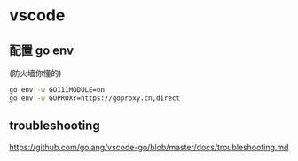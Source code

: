 # vscode

## 配置 go env

(防火墙你懂的)

```sh
go env -w GO111MODULE=on
go env -w GOPROXY=https://goproxy.cn,direct
```
## troubleshooting

https://github.com/golang/vscode-go/blob/master/docs/troubleshooting.md
